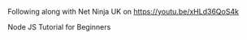 Following along with Net Ninja UK on https://youtu.be/xHLd36QoS4k

Node JS Tutorial for Beginners


